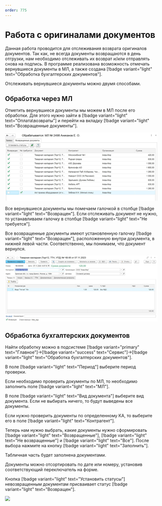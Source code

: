 ```yaml
---
order: 775
---
```

# Работа с оригиналами документов

Данная работа проводится для отслеживания возврата оригиналов документов. Так как, не всегда документы возвращаются в день отгрузки, нам необходимо отслеживать их возврат и/или отправлять снова на подпись. В программе реализована возможность отмечать вернувшиеся документы в МЛ, а также создана [!badge variant="light" text="Обработка бухгалтерских документов"].

Отслеживать вернувшиеся документы можно двумя способами.

## Обработка через МЛ

Отметить вернувшиеся документы мы можем в МЛ после его обработки.  Для этого нужно зайти в [!badge variant="light" text="Оплата\возвраты"] и перейти на вкладку [!badge variant="light" text="Возвращенные документы"].

![](\images\диспетчер\обр.jpg)

Все вернувшиеся документы мы помечаем галочкой в столбце [!badge variant="light" text="Возвращен"]. Если отслеживать документ не нужно, то устанавливаем галочку в столбце [!badge variant="light" text="Не требуется"].

Все возвращенные документы имеют установленную галочку [!badge variant="light" text="Возвращен"], расположенную внутри документа, в нижней левой части. Соответственно, мы понимаем, что документ вернулся. 

![](\images\диспетчер\обр1.jpg)

## Обработка бухгалтерских документов

Найти обработку можно в подсистеме [!badge variant="primary" text="Главное"]->[!badge variant="success" text="Сервис"]->[!badge variant="light" text="Обработка бухгалтерских документов"].

В поле [!badge variant="light" text="Период"] выберите период проверки.

Если необходимо проверить документы по МЛ, то необходимо заполнить поле [!badge variant="light" text="МЛ"].

В поле [!badge variant="light" text="Вид документа"] выберите вид документа. Если не выбирать ничего, то будут выведены все 
документы.

Если нужно проверить документы по определенному КА, то выберите его в поле [!badge variant="light" text="Контрагент"].

Теперь нам нужно выбрать, какие документы нужно сформировать [!badge variant="light" text="Возвращенные"], [!badge variant="light" text="Не возвращенные"] и [!badge variant="light" text="Все"]. После выбора нажмите на кнопку [!badge variant="light" text="Заполнить"].

Табличная часть будет заполнена документами.

Документы можно отсортировать по дате или номеру, установив соответствующий переключатель 
на форме.

Кнопка [!badge variant="light" text="Установить статусы"] невозвращенным документам присваивает статус [!badge variant="light" text="Возвращен"].

![](\images\диспетчер\обр.gif)













